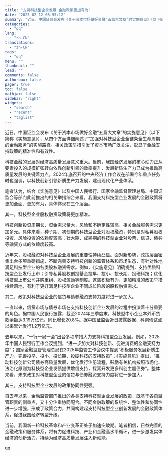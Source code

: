 ```yaml
---
title: "支持科技型企业发展 金融政策更加有为"
date: "2025-02-12 08:55:12"
summary: "近日，中国证监会发布《关于资本市场做好金融“五篇大文章”的实施意见》（以下简称《实施意见》），从..."
categories:
  - "qq"
lang:
  - "zh-CN"
translations:
  - "zh-CN"
tags:
  - "qq"
menu: ""
thumbnail: ""
lead: ""
comments: false
authorbox: false
pager: true
toc: false
mathjax: false
sidebar: "right"
widgets:
  - "search"
  - "recent"
  - "taglist"
---
```


近日，中国证监会发布《关于资本市场做好金融“五篇大文章”的实施意见》（以下简称《实施意见》），从四个方面详细阐述了“加强对科技型企业全链条全生命周期的金融服务”的实施路径。相关政策举措引发了资本市场广泛关注，彰显了金融支持政策的精准性和有效性。

科技金融的发展对经济高质量发展意义重大。当前，我国经济发展的核心动力正从要素投入的规模扩张转向依靠创新引领的效率提升，发展新质生产力已成为推动高质量发展的关键着力点。2024年底召开的中央经济工作会议在部署今年重点任务时也强调，以科技创新引领新质生产力发展，建设现代化产业体系。

笔者认为，结合《实施意见》以及中国人民银行、国家金融监督管理总局、中国证监会等部门此前推出的相关举措综合来看，我国支持科技型企业发展的金融政策将更加全面、更加有为，具体体现在三个层面。

其一，科技型企业股权融资政策将更加精准。

科技创新投资周期长、资金需求量大，风险和不确定性较高，相关金融服务需求更加多元。具体来看，种子期、初创期的科技型企业对股权融资，特别是对私募股权投资、风险投资的依赖度较高；壮大期、成熟期的科技型企业对股票、信贷、债券等融资方式的依赖度较高。

近年来，股权融资对科技型企业发展的重要性持续凸显。面对新形势，政策层面密集出台多项重磅措施，不断完善支持科技创新的监管体系和市场生态，有针对性地满足科技型企业的各类股权融资需求。例如，《实施意见》明确提到，支持优质科技型企业发行上市；引导私募股权创投基金投早、投小、投长期、投硬科技；优化科技型上市公司并购重组、股权激励等制度。这些积极有为、更加精准的政策举措持续落地，有利于更好满足科技型企业不同成长阶段的股权融资需求。

其二，政策对科技型企业的信贷与债券融资支持力度将进一步加大。

一直以来，信贷市场与债券市场在支持科技创新企业发展的过程中扮演着十分重要的角色。据中国人民银行披露，截至2024年三季度末，科技型中小企业本外币贷款余额达3.19万亿元，同比增长20.8%。据中国证监会近日披露数据，科创债试点以来累计发行1.2万亿元。

去年以来，“一行一局一会”出台多项举措大力支持科技型企业发展。例如，2025年中国人民银行工作会议提到，“进一步加大对科技创新、促进消费的金融支持力度”；国家金融监督管理总局在2025年监管工作会议中提到“积极服务发展新质生产力，完善投早、投小、投长期、投硬科技的支持政策”；《实施意见》提出，“推动科技创新公司债券高质量发展，优化发行注册流程，鼓励有关机构按照市场化、法治化原则为科技型企业发债提供增信支持，探索开发更多科创主题债券”。整体来看，未来政策对科技型企业的信贷与债券融资支持力度将进一步加大。

其三，支持科技型企业发展的政策协同性更强。

自去年以来，金融监管部门推出的各类支持科技型企业发展的政策，既基于各自监管职责的侧重点，又十分注重协同配合。不同金融政策的系统性、整体性和协同性进一步增强，形成了政策合力，共同构建起支持科技型企业创新发展的金融政策体系，促进我国经济转型升级。

当前，我国新一轮科技革命和产业变革正处于加速突破期。笔者相信，日益完善的金融政策和服务体系，将有力促进科技、产业和金融高水平循环，进一步激发实体经济的创新活力，持续为经济高质量发展注入新动能。

[qq](https://new.qq.com/rain/a/20250212A01T9B00)
